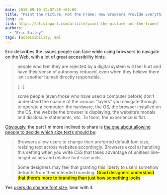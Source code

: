 ```yaml
---
date: 2019-09-10 12:07:39 +02:00
title: "Paint the Picture, Not the Frame: How Browsers Provide Everything Users Need"
lang: en
link: https://alistapart.com/article/paint-the-picture-not-the-frame/
authors:
  - "Eric Bailey"
tags: [accessibility, em]
---
```


Eric describes the issues people can face while using browsers to navigate on the Web, with a lot of great accessibility hints.

> people who feel they are rejected by a digital system will feel hurt and have their sense of autonomy reduced, even when they believe there isn’t another human directly responsible.
>
> […]
>
> some people (even those who have used a computer before) don’t understand the nuance of the various “layers” you navigate through to operate a computer: the hardware, the OS, the browser installed on the OS, the website the browser is displaying, the website’s modals and disclosure statements, etc. To them, the experience is flat.

[Obviously](/2016/03/people-don-t-change-the-default-16px-font-size-in-their-browser.html), the part I'm more inclined to share is [the one about allowing people to decide which size texts should be](https://alistapart.com/article/paint-the-picture-not-the-frame/#section7):

> Browsers allow users to change their preferred default font size, resizing text across websites accordingly. Browsers excel at handling this setting when you write CSS that takes advantage of unitless line-height values and relative font-size units.
>
> Some designers may feel that granting this liberty to users somehow detracts from their intended branding. <mark>Good designers understand that there’s more to branding than just how something looks</mark>.

Yes [users do change font size](/2018/06/users-do-change-font-size.html), bear with it.
